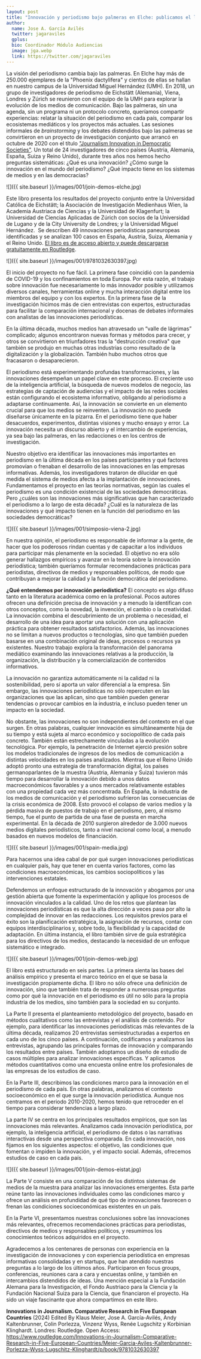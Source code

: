 ```yaml
---
layout: post
title: "Innovación y periodismo bajo palmeras en Elche: publicamos el libro de acceso abierto “Innovations in Journalism”"
author:
  name: Jose A. García Avilés
  twitter: jagaraviles
  gplus:  
  bio: Coordinador Módulo Audiencias
  image: jga.webp
  link: https://twitter.com/jagaraviles
---
```

La visión del periodismo cambia bajo las palmeras. En Elche hay más de 250.000 ejemplares de la "Phoenix dactylifera" y cientos de ellas se hallan en nuestro campus de la Universidad Miguel Hernández (UMH). En 2018, un grupo de investigadores de periodismo de Eichstätt (Alemania), Viena, Londres y Zúrich se reunieron con el equipo de la UMH para explorar la evolución de los medios de comunicación. Bajo las palmeras, sin una agenda, sin un programa ni un protocolo concreto, queríamos compartir experiencias: relatar la situación del periodismo en cada país, comparar los ecosistemas mediáticos y los proyectos más actuales. Las sesiones informales de *brainstorming* y los debates distendidos bajo las palmeras se convirtieron en un proyecto de investigación conjunto que arrancó en octubre de 2020 con el título ["Journalism Innovation in Democratic Societies"](https://innovations-in-journalism.com/nuestro-proyecto). Un total de 24 investigadores de cinco países (Austria, Alemania, España, Suiza y Reino Unido), durante tres años nos hemos hecho preguntas sistemáticas: ¿Qué es una innovación? ¿Cómo surge la innovación en el mundo del periodismo? ¿Qué impacto tiene en los sistemas de medios y en las democracias?

![]({{ site.baseurl }}/images/001/join-demos-elche.jpg)

Este libro presenta los resultados del proyecto conjunto entre la Universidad Católica de Eichstätt; la Asociación de Investigación Medienhaus Wien, la Academia Austriaca de Ciencias y la Universidad de Klagenfurt; la Universidad de Ciencias Aplicadas de Zúrich con socios de la Universidad de Lugano y de la City University de Londres; y la Universidad Miguel Hernández.  Se describen 49 innovaciones periodísticas paneuropeas identificadas y se analizan 100 casos en España, Austria, Suiza, Alemania y el Reino Unido. [El libro es de acceso abierto y puede descargarse gratuitamente en Routledge](https://www.routledge.com/Innovations-in-Journalism-Comparative-Research-in-Five-European-Countries/Meier-Garcia-Aviles-Kaltenbrunner-Porlezza-Wyss-Lugschitz-Klinghardt/p/book/9781032630397).

![]({{ site.baseurl }}/images/001/9781032630397.jpg)

El inicio del proyecto no fue fácil. La primera fase coincidió con la pandemia de COVID-19 y los confinamientos en toda Europa. Por esta razón, el trabajo sobre innovación fue necesariamente lo más innovador posible y utilizamos diversos canales, herramientas online y mucha interacción digital entre los miembros del equipo y con los expertos. En la primera fase de la investigación hicimos más de cien entrevistas con expertos, estructuradas para facilitar la comparación internacional y docenas de debates informales con analistas de las innovaciones periodísticas.

En la última década, muchos medios han atravesado un “valle de lágrimas” complicado; algunos encontraron nuevas formas y métodos para crecer, y otros se convirtieron en triunfadores tras la "destrucción creativa" que también se produjo en muchas otras industrias como resultado de la digitalización y la globalización. También hubo muchos otros que fracasaron o desaparecieron.

El periodismo está experimentando profundas transformaciones, y las innovaciones desempeñan un papel clave en este proceso. El creciente uso de la inteligencia artificial, la búsqueda de nuevos modelos de negocio, las estrategias de captación de audiencias y el impacto de las redes sociales están configurando el ecosistema informativo, obligando al periodismo a adaptarse continuamente. Así, la innovación se convierte en un elemento crucial para que los medios se reinventen. La innovación no puede diseñarse únicamente en la pizarra. En el periodismo tiene que haber desacuerdos, experimentos, distintas visiones y mucho ensayo y error. La innovación necesita un discurso abierto y el intercambio de experiencias, ya sea bajo las palmeras, en las redacciones o en los centros de investigación.

Nuestro objetivo era identificar las innovaciones más importantes en periodismo en la última década en los países participantes y qué factores promovían o frenaban el desarrollo de las innovaciones en las empresas informativas. Además, los investigadores trataron de dilucidar en qué medida el sistema de medios afecta a la implantación de innovaciones. Fundamentamos el proyecto en las teorías normativas, según las cuales el periodismo es una condición existencial de las sociedades democráticas. Pero ¿cuáles son las innovaciones más significativas que han caracterizado el periodismo a lo largo de esta década? ¿Cuál es la naturaleza de las innovaciones y qué impacto tienen en la función del periodismo en las sociedades democráticas?

![]({{ site.baseurl }}/images/001/simposio-viena-2.jpg)

En nuestra opinión, el periodismo es responsable de informar a la gente, de hacer que los poderosos rindan cuentas y de capacitar a los individuos para participar más plenamente en la sociedad. El objetivo no era sólo generar hallazgos empíricos y avanzar en la teoría sobre la innovación periodística; también queríamos formular recomendaciones prácticas para periodistas, directivos de medios y responsables políticos, de modo que contribuyan a mejorar la calidad y la función democrática del periodismo.

**¿Qué entendemos por innovación periodística?** El concepto es algo difuso tanto en la literatura académica como en la profesional. Pocos autores ofrecen una definición precisa de innovación y a menudo la identifican con otros conceptos, como la novedad, la invención, el cambio o la creatividad. La innovación combina el descubrimiento de un problema o necesidad, el desarrollo de una idea para aportar una solución con una aplicación práctica para obtener resultados satisfactorios. Además, las innovaciones no se limitan a nuevos productos o tecnologías, sino que también pueden basarse en una combinación original de ideas, procesos o recursos ya existentes. Nuestro trabajo explora la transformación del panorama mediático examinando las innovaciones relativas a la producción, la organización, la distribución y la comercialización de contenidos informativos.

La innovación no garantiza automáticamente ni la calidad ni la sostenibilidad, pero sí aporta un valor diferencial a la empresa. Sin embargo, las innovaciones periodísticas no sólo repercuten en las organizaciones que las aplican, sino que también pueden generar tendencias o provocar cambios en la industria, e incluso pueden tener un impacto en la sociedad.

No obstante, las innovaciones no son independientes del contexto en el que surgen. En otras palabras, cualquier innovación es simultáneamente hija de su tiempo y está sujeta al marco económico y sociopolítico de cada país concreto. También están estrechamente vinculadas a la evolución tecnológica. Por ejemplo, la penetración de Internet ejerció presión sobre los modelos tradicionales de ingresos de los medios de comunicación a distintas velocidades en los países analizados. Mientras que el Reino Unido adoptó pronto una estrategia de transformación digital, los países germanoparlantes de la muestra (Austria, Alemania y Suiza) tuvieron más tiempo para desarrollar la innovación debido a unos datos macroeconómicos favorables y a unos mercados relativamente estables con una propiedad cada vez más concentrada. En España, la industria de los medios de comunicación y el periodismo sufrieron las consecuencias de la crisis económica de 2008. Esto provocó el colapso de varios medios y la pérdida masiva de puestos de trabajo en el periodismo, pero, al mismo tiempo, fue el punto de partida de una fase de puesta en marcha experimental. En la década de 2010 surgieron alrededor de 3.000 nuevos medios digitales periodísticos, tanto a nivel nacional como local, a menudo basados en nuevos modelos de financiación.

![]({{ site.baseurl }}/images/001/spain-media.jpg)

Para hacernos una idea cabal de por qué surgen innovaciones periodísticas en cualquier país, hay que tener en cuenta varios factores, como las condiciones macroeconómicas, los cambios sociopolíticos y las intervenciones estatales.

Defendemos un enfoque estructurado de la innovación y abogamos por una gestión abierta que fomente la experimentación y aplique los procesos de innovación vinculados a la calidad. Uno de los retos que plantean las innovaciones periodísticas es que la alta dirección a veces pasa por alto la complejidad de innovar en las redacciones. Los requisitos previos para el éxito son la planificación estratégica, la asignación de recursos, contar con equipos interdisciplinarios y, sobre todo, la flexibilidad y la capacidad de adaptación. En última instancia, el libro también sirve de guía estratégica para los directivos de los medios, destacando la necesidad de un enfoque sistemático e integrado.

![]({{ site.baseurl }}/images/001/join-demos-web.jpg)

El libro está estructurado en seis partes. La primera sienta las bases del análisis empírico y presenta el marco teórico en el que se basa la investigación propiamente dicha. El libro no sólo ofrece una definición de innovación, sino que también trata de responder a numerosas preguntas como por qué la innovación en el periodismo es útil no sólo para la propia industria de los medios, sino también para la sociedad en su conjunto.

La Parte II presenta el planteamiento metodológico del proyecto, basado en métodos cualitativos como las entrevistas y el análisis de contenido. Por ejemplo, para identificar las innovaciones periodísticas más relevantes de la última década, realizamos 20 entrevistas semiestructuradas a expertos en cada uno de los cinco países. A continuación, codificamos y analizamos las entrevistas, agrupando las principales formas de innovación y comparando los resultados entre países. También adoptamos un diseño de estudio de casos múltiples para analizar innovaciones específicas. Y aplicamos métodos cuantitativos como una encuesta online entre los profesionales de las empresas de los estudios de caso.

En la Parte III, describimos las condiciones marco para la innovación en el periodismo de cada país. En otras palabras, analizamos el contexto socioeconómico en el que surge la innovación periodística. Aunque nos centramos en el periodo 2010-2020, hemos tenido que retroceder en el tiempo para considerar tendencias a largo plazo.

La parte IV se centra en los principales resultados empíricos, que son las innovaciones más relevantes. Analizamos cada innovación periodística, por ejemplo, la inteligencia artificial, el periodismo de datos o las narrativas interactivas desde una perspectiva comparada. En cada innovación, nos fijamos en los siguientes aspectos: el objetivo, las condiciones que fomentan o impiden la innovación, y el impacto social. Además, ofrecemos estudios de caso en cada país.

![]({{ site.baseurl }}/images/001/join-demos-eistat.jpg)

La Parte V consiste en una comparación de los distintos sistemas de medios de la muestra para analizar las innovaciones emergentes. Esta parte reúne tanto las innovaciones individuales como las condiciones marco y ofrece un análisis en profundidad de qué tipo de innovaciones favorecen o frenan las condiciones socioeconómicas existentes en un país.

En la Parte VI, presentamos nuestras conclusiones sobre las innovaciones más relevantes, ofrecemos recomendaciones prácticas para periodistas, directivos de medios y responsables políticos, y resumimos los conocimientos teóricos adquiridos en el proyecto.

Agradecemos a los centenares de personas con experiencia en la investigación de innovaciones y con experiencia periodística en empresas informativas consolidadas y en startups, que han atendido nuestras preguntas a lo largo de los últimos años. Participaron en focus groups, conferencias, reuniones cara a cara y encuestas online, y también en intercambios distendidos de ideas. Una mención especial a la Fundación Alemana para la Investigación, el Fondo Austriaco para la Ciencia y la Fundación Nacional Suiza para la Ciencia, que financiaron el proyecto. Ha sido un viaje fascinante que ahora compartimos en este libro.

**Innovations in Journalism. Comparative Research in Five European Countries** (2024) Edited By Klaus Meier, Jose A. García-Avilés, Andy Kaltenbrunner, Colin Porlezza, Vinzenz Wyss, Renée Lugschitz y Korbinian Klinghardt. Londres: Routledge. Open Access: <https://www.routledge.com/Innovations-in-Journalism-Comparative-Research-in-Five-European-Countries/Meier-Garcia-Aviles-Kaltenbrunner-Porlezza-Wyss-Lugschitz-Klinghardt/p/book/9781032630397>
